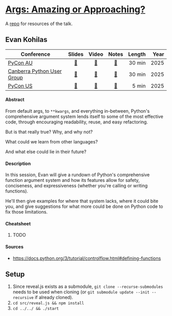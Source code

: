 # [Args: Amazing or Approaching?](https://ekohilas.github.io/args-amazing-or-approaching)

A [repo](https://github.com/ekohilas/args-amazing-or-approaching) for resources of the talk.

## Evan Kohilas
| Conference | Slides | Video | Notes | Length | Year |
|------------|:------:|:-----:|:-----:|-------:|-----:|
| [PyCon AU](https://pycon.org.au) | [🔗](https://args-amazing-or-approaching.nohumanerrors.com/pycon-au-2025) | [🔗]() | [🔗](https://2025.pycon.org.au/program/B38QTB/) | 30 min | 2025 |
| [Canberra Python User Group](https://www.meetup.com/canberra-python-meetup-group/) | [🔗](https://ekohilas.github.io/args-amazing-or-approaching/canberra-python-2025) | [🔗](https://youtube.com/watch?v=xH2qPTn2ybk) | [🔗](https://www.meetup.com/canberra-python-meetup-group/events/305683255/?eventOrigin=home_next_event_you_are_hosting) | 30 min | 2025 |
| [PyCon US](https://us.pycon.org) | [🔗](https://ekohilas.github.io/args-amazing-or-approaching/pycon-us-2025-lightning) | [🔗](https://youtu.be/lXngPPRaqGg?t=315) | [🔗](https://us.pycon.org/2025/schedule/presentation/28/) | 5 min | 2025 |

#### Abstract
From default args, to `**kwargs`, and everything in-between, Python's comprehensive argument system lends itself to some of the most effective code, through encouraging readability, reuse, and easy refactoring.

But is that really true? Why, and why not?

What could we learn from other languages?

And what else could lie in their future?  

#### Description
In this session, Evan will give a rundown of Python's comprehensive function argument system and how its features allow for safety, conciseness, and expressiveness (whether you're calling or writing functions).

He'll then give examples for where that system lacks, where it could bite you, and give suggestions for what more could be done on Python code to fix those limitations.

#### Cheatsheet
1. TODO

#### Sources
- https://docs.python.org/3/tutorial/controlflow.html#defining-functions

## Setup 
1. Since reveal.js exists as a submodule, `git clone --recurse-submodules` needs to be used when cloning (or `git submodule update --init --recursive` if already cloned).
2. `cd src/reveal.js && npm install`
3. `cd ../../ && ./start`

